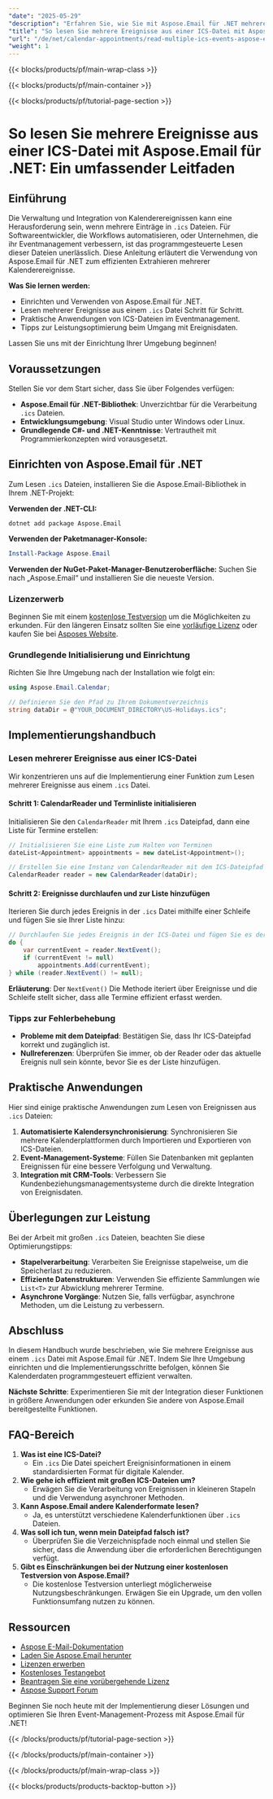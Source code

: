 ```yaml
---
"date": "2025-05-29"
"description": "Erfahren Sie, wie Sie mit Aspose.Email für .NET mehrere Kalenderereignisse effizient aus einer ICS-Datei lesen. Diese Anleitung enthält Tipps zur Einrichtung, Implementierung und Leistung."
"title": "So lesen Sie mehrere Ereignisse aus einer ICS-Datei mit Aspose.Email für .NET – Ein umfassender Leitfaden"
"url": "/de/net/calendar-appointments/read-multiple-ics-events-aspose-email-net/"
"weight": 1
---
```


{{< blocks/products/pf/main-wrap-class >}}

{{< blocks/products/pf/main-container >}}

{{< blocks/products/pf/tutorial-page-section >}}
# So lesen Sie mehrere Ereignisse aus einer ICS-Datei mit Aspose.Email für .NET: Ein umfassender Leitfaden

## Einführung

Die Verwaltung und Integration von Kalenderereignissen kann eine Herausforderung sein, wenn mehrere Einträge in `.ics` Dateien. Für Softwareentwickler, die Workflows automatisieren, oder Unternehmen, die ihr Eventmanagement verbessern, ist das programmgesteuerte Lesen dieser Dateien unerlässlich. Diese Anleitung erläutert die Verwendung von Aspose.Email für .NET zum effizienten Extrahieren mehrerer Kalenderereignisse.

**Was Sie lernen werden:**
- Einrichten und Verwenden von Aspose.Email für .NET.
- Lesen mehrerer Ereignisse aus einem `.ics` Datei Schritt für Schritt.
- Praktische Anwendungen von ICS-Dateien im Eventmanagement.
- Tipps zur Leistungsoptimierung beim Umgang mit Ereignisdaten.

Lassen Sie uns mit der Einrichtung Ihrer Umgebung beginnen!

## Voraussetzungen

Stellen Sie vor dem Start sicher, dass Sie über Folgendes verfügen:
- **Aspose.Email für .NET-Bibliothek**: Unverzichtbar für die Verarbeitung `.ics` Dateien.
- **Entwicklungsumgebung**: Visual Studio unter Windows oder Linux.
- **Grundlegende C#- und .NET-Kenntnisse**: Vertrautheit mit Programmierkonzepten wird vorausgesetzt.

## Einrichten von Aspose.Email für .NET

Zum Lesen `.ics` Dateien, installieren Sie die Aspose.Email-Bibliothek in Ihrem .NET-Projekt:

**Verwenden der .NET-CLI:**
```shell
dotnet add package Aspose.Email
```

**Verwenden der Paketmanager-Konsole:**
```powershell
Install-Package Aspose.Email
```

**Verwenden der NuGet-Paket-Manager-Benutzeroberfläche:**
Suchen Sie nach „Aspose.Email“ und installieren Sie die neueste Version.

### Lizenzerwerb

Beginnen Sie mit einem [kostenlose Testversion](https://releases.aspose.com/email/net/) um die Möglichkeiten zu erkunden. Für den längeren Einsatz sollten Sie eine [vorläufige Lizenz](https://purchase.aspose.com/temporary-license/) oder kaufen Sie bei [Asposes Website](https://purchase.aspose.com/buy).

### Grundlegende Initialisierung und Einrichtung

Richten Sie Ihre Umgebung nach der Installation wie folgt ein:

```csharp
using Aspose.Email.Calendar;

// Definieren Sie den Pfad zu Ihrem Dokumentverzeichnis
string dataDir = @"YOUR_DOCUMENT_DIRECTORY\US-Holidays.ics";
```

## Implementierungshandbuch

### Lesen mehrerer Ereignisse aus einer ICS-Datei

Wir konzentrieren uns auf die Implementierung einer Funktion zum Lesen mehrerer Ereignisse aus einem `.ics` Datei.

#### Schritt 1: CalendarReader und Terminliste initialisieren

Initialisieren Sie den `CalendarReader` mit Ihrem `.ics` Dateipfad, dann eine Liste für Termine erstellen:

```csharp
// Initialisieren Sie eine Liste zum Halten von Terminen
dateList<Appointment> appointments = new dateList<Appointment>();

// Erstellen Sie eine Instanz von CalendarReader mit dem ICS-Dateipfad
CalendarReader reader = new CalendarReader(dataDir);
```

#### Schritt 2: Ereignisse durchlaufen und zur Liste hinzufügen

Iterieren Sie durch jedes Ereignis in der `.ics` Datei mithilfe einer Schleife und fügen Sie sie Ihrer Liste hinzu:

```csharp
// Durchlaufen Sie jedes Ereignis in der ICS-Datei und fügen Sie es der Liste hinzu
do {
    var currentEvent = reader.NextEvent();
    if (currentEvent != null)
        appointments.Add(currentEvent);
} while (reader.NextEvent() != null);
```

**Erläuterung**: Der `NextEvent()` Die Methode iteriert über Ereignisse und die Schleife stellt sicher, dass alle Termine effizient erfasst werden.

### Tipps zur Fehlerbehebung

- **Probleme mit dem Dateipfad**: Bestätigen Sie, dass Ihr ICS-Dateipfad korrekt und zugänglich ist.
- **Nullreferenzen**: Überprüfen Sie immer, ob der Reader oder das aktuelle Ereignis null sein könnte, bevor Sie es der Liste hinzufügen.

## Praktische Anwendungen

Hier sind einige praktische Anwendungen zum Lesen von Ereignissen aus `.ics` Dateien:

1. **Automatisierte Kalendersynchronisierung**: Synchronisieren Sie mehrere Kalenderplattformen durch Importieren und Exportieren von ICS-Dateien.
2. **Event-Management-Systeme**: Füllen Sie Datenbanken mit geplanten Ereignissen für eine bessere Verfolgung und Verwaltung.
3. **Integration mit CRM-Tools**: Verbessern Sie Kundenbeziehungsmanagementsysteme durch die direkte Integration von Ereignisdaten.

## Überlegungen zur Leistung

Bei der Arbeit mit großen `.ics` Dateien, beachten Sie diese Optimierungstipps:
- **Stapelverarbeitung**: Verarbeiten Sie Ereignisse stapelweise, um die Speicherlast zu reduzieren.
- **Effiziente Datenstrukturen**: Verwenden Sie effiziente Sammlungen wie `List<T>` zur Abwicklung mehrerer Termine.
- **Asynchrone Vorgänge**: Nutzen Sie, falls verfügbar, asynchrone Methoden, um die Leistung zu verbessern.

## Abschluss

In diesem Handbuch wurde beschrieben, wie Sie mehrere Ereignisse aus einem `.ics` Datei mit Aspose.Email für .NET. Indem Sie Ihre Umgebung einrichten und die Implementierungsschritte befolgen, können Sie Kalenderdaten programmgesteuert effizient verwalten.

**Nächste Schritte**: Experimentieren Sie mit der Integration dieser Funktionen in größere Anwendungen oder erkunden Sie andere von Aspose.Email bereitgestellte Funktionen.

## FAQ-Bereich

1. **Was ist eine ICS-Datei?**
   - Ein `.ics` Die Datei speichert Ereignisinformationen in einem standardisierten Format für digitale Kalender.
2. **Wie gehe ich effizient mit großen ICS-Dateien um?**
   - Erwägen Sie die Verarbeitung von Ereignissen in kleineren Stapeln und die Verwendung asynchroner Methoden.
3. **Kann Aspose.Email andere Kalenderformate lesen?**
   - Ja, es unterstützt verschiedene Kalenderfunktionen über `.ics` Dateien.
4. **Was soll ich tun, wenn mein Dateipfad falsch ist?**
   - Überprüfen Sie die Verzeichnispfade noch einmal und stellen Sie sicher, dass die Anwendung über die erforderlichen Berechtigungen verfügt.
5. **Gibt es Einschränkungen bei der Nutzung einer kostenlosen Testversion von Aspose.Email?**
   - Die kostenlose Testversion unterliegt möglicherweise Nutzungsbeschränkungen. Erwägen Sie ein Upgrade, um den vollen Funktionsumfang nutzen zu können.

## Ressourcen

- [Aspose E-Mail-Dokumentation](https://reference.aspose.com/email/net/)
- [Laden Sie Aspose.Email herunter](https://releases.aspose.com/email/net/)
- [Lizenzen erwerben](https://purchase.aspose.com/buy)
- [Kostenloses Testangebot](https://releases.aspose.com/email/net/)
- [Beantragen Sie eine vorübergehende Lizenz](https://purchase.aspose.com/temporary-license/)
- [Aspose Support Forum](https://forum.aspose.com/c/email/10)

Beginnen Sie noch heute mit der Implementierung dieser Lösungen und optimieren Sie Ihren Event-Management-Prozess mit Aspose.Email für .NET!

{{< /blocks/products/pf/tutorial-page-section >}}

{{< /blocks/products/pf/main-container >}}

{{< /blocks/products/pf/main-wrap-class >}}

{{< blocks/products/products-backtop-button >}}